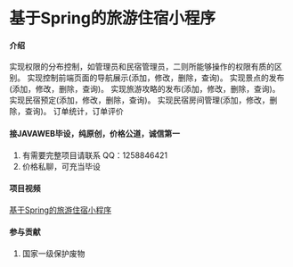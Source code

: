 # 基于Spring的旅游住宿小程序

#### 介绍
实现权限的分布控制，如管理员和民宿管理员，二则所能够操作的权限有质的区别。
实现控制前端页面的导航展示(添加，修改，删除，查询)。
实现景点的发布(添加，修改，删除，查询)。
实现旅游攻略的发布(添加，修改，删除，查询)。
实现民宿预定(添加，修改，删除，查询)。
实现民宿房间管理(添加，修改，删除，查询)。
订单统计，订单评价


#### 接JAVAWEB毕设，纯原创，价格公道，诚信第一

1.  有需要完整项目请联系 QQ：1258846421
2.  价格私聊，可充当毕设



#### 项目视频
[基于Spring的旅游住宿小程序](https://www.bilibili.com/video/BV1c54y1G7W1)



#### 参与贡献

1.  国家一级保护废物
